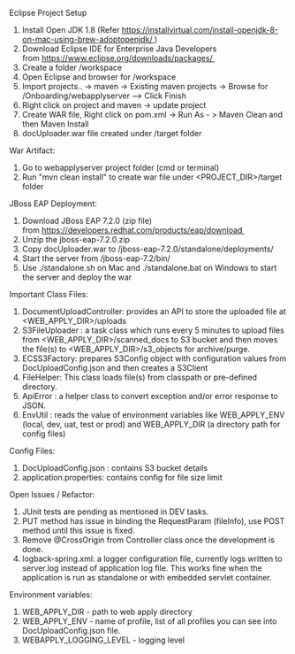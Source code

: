 Eclipse Project Setup
1. Install Open JDK 1.8 (Refer https://installvirtual.com/install-openjdk-8-on-mac-using-brew-adoptopenjdk/ )
2. Download Eclipse IDE for Enterprise Java Developers from https://www.eclipse.org/downloads/packages/ 
3. Create a folder /workspace
4. Open Eclipse and browser for /workspace
5. Import projects.. -> maven -> Existing maven projects -> Browse for /Onboarding/webapplyserver --> Click Finish
6. Right click on project and maven -> update project
7. Create WAR file, Right click on pom.xml -> Run As - > Maven Clean and then Maven Install
8. docUploader.war file created under /target folder


War Artifact:
1. Go to webapplyserver project folder (cmd or terminal)
2. Run "mvn clean install" to create war file under <PROJECT_DIR>/target folder

JBoss EAP Deployment:
1. Download JBoss EAP 7.2.0 (zip file) from https://developers.redhat.com/products/eap/download 
2. Unzip the jboss-eap-7.2.0.zip
3. Copy docUploader.war to /jboss-eap-7.2.0/standalone/deployments/
4. Start the server from /jboss-eap-7.2/bin/
5. Use ./standalone.sh on Mac and ./standalone.bat on Windows to start the server and deploy the war

Important Class Files:
1. DocumentUploadController: provides an API to store the uploaded file at <WEB_APPLY_DIR>/uploads
2. S3FileUploader : a task class which runs every 5 minutes to upload files from <WEB_APPLY_DIR>/scanned_docs to S3 bucket and then moves the file(s) to <WEB_APPLY_DIR>/s3_objects for archive/purge.
3. ECSS3Factory: prepares S3Config object with configuration values from DocUploadConfig.json and then creates a S3Client
4. FileHelper: This class loads file(s) from classpath or pre-defined directory.
5. ApiError : a helper class to convert exception and/or error response to JSON.
6. EnvUtil : reads the value of environment variables like WEB_APPLY_ENV (local, dev, uat, test or prod) and WEB_APPLY_DIR (a directory path for config files)

Config Files:
1. DocUploadConfig.json : contains S3 bucket details
2. application.properties: contains config for file size limit

Open Issues / Refactor:
1. JUnit tests are pending as mentioned in DEV tasks.
2. PUT method has issue in binding the RequestParam (fileInfo), use POST method until this issue is fixed.
3. Remove @CrossOrigin from Controller class once the development is done.
4. logback-spring.xml: a logger configuration file, currently logs written to server.log instead of application log file. This works fine when the application is run as standalone or with embedded servlet container.

Environment variables:

1. WEB_APPLY_DIR - path to web apply directory
2. WEB_APPLY_ENV - name of profile, list of all profiles you can see into DocUploadConfig.json file.
3. WEBAPPLY_LOGGING_LEVEL - logging level